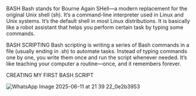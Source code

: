  BASH
 Bash stands for Bourne Again SHell—a modern replacement for the original Unix shell (sh).
 It’s a command-line interpreter used in Linux and Unix systems.
 It’s the default shell in most Linux distributions.
 It is basically like a robot assistant that helps you perform certain task by typing some commands.

 BASH SCRIPTING
Bash scripting is writing a series of Bash commands in a file (usually ending in .sh) to automate tasks.
Instead of typing commands one by one, you write them once and run the script whenever needed.
It’s like teaching your computer a routine—once, and it remembers forever.

CREATING MY FIRST BASH SCRIPT

![WhatsApp Image 2025-06-11 at 21 39 22_0e2b3953](https://github.com/user-attachments/assets/e509d193-2ee3-4234-82ba-4c2b4d030083)
